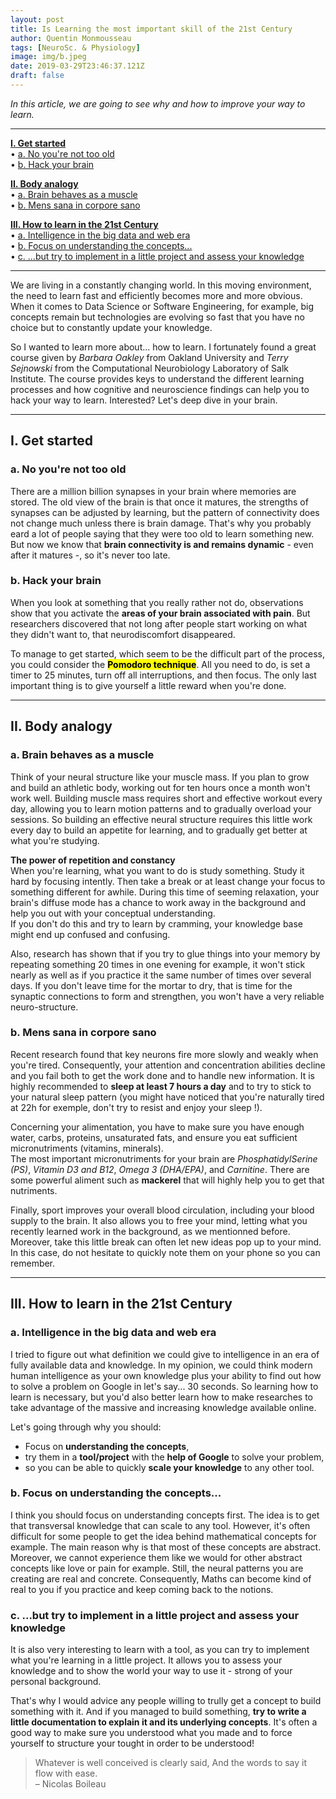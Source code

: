 ```yaml
---
layout: post
title: Is Learning the most important skill of the 21st Century
author: Quentin Monmousseau
tags: [NeuroSc. & Physiology]
image: img/b.jpeg
date: 2019-03-29T23:46:37.121Z
draft: false
---
```


*In this article, we are going to see why and how to improve your way to learn.*

---

**[I. Get started](#one)**  
• [a. No you're not too old](#one-one)  
• [b. Hack your brain](#one-two)  

**[II. Body analogy](#two)**  
• [a. Brain behaves as a muscle](#two-one)  
• [b. Mens sana in corpore sano](#two-two)  

**[III. How to learn in the 21st Century](#three)**  
• [a. Intelligence in the big data and web era](#three-one)  
• [b. Focus on understanding the concepts...](#three-two)  
• [c. ...but try to implement in a little project and assess your knowledge](#three-three)

---

We are living in a constantly changing world. In this moving environment, the need to learn fast and efficiently becomes more and more obvious. When it comes to Data Science or Software Engineering, for example, big concepts remain but technologies are evolving so fast that you have no choice but to constantly update your knowledge.

So I wanted to learn more about... how to learn. I fortunately found a great course given by *Barbara Oakley* from Oakland University and *Terry Sejnowski* from the Computational Neurobiology Laboratory of Salk Institute. The course provides keys to understand the different learning processes and how cognitive and neuroscience findings can help you to hack your way to learn. Interested? Let's deep dive in your brain.

---

## I. Get started

### a. No you're not too old <a id="one"></a>

There are a million billion synapses in your brain where memories are stored. The old view of the brain is that once it matures, the strengths of synapses can be adjusted by learning, but the pattern of connectivity does not change much unless there is brain damage. That's why you probably eard a lot of people saying that they were too old to learn something new. But now we know that **brain connectivity is and remains dynamic** - even after it matures -, so it's never too late.

### b. Hack your brain

When you look at something that you really rather not do, observations show that you activate the **areas of your brain associated with pain**. But researchers discovered that not long after people start working on what they didn't want to, that neurodiscomfort disappeared.

To manage to get started, which seem to be the difficult part of the process, you could consider the <mark>**Pomodoro technique**</mark>. All you need to do, is set a timer to 25 minutes, turn off all interruptions, and then focus. The only last important thing is to give yourself a little reward when you're done.

---

## II. Body analogy

### a. Brain behaves as a muscle

Think of your neural structure like your muscle mass. If you plan to grow and build an athletic body, working out for ten hours once a month won't work well. Building muscle mass requires short and effective workout every day, allowing you to learn motion patterns and to gradually overload your sessions. So building an effective neural structure requires this little work every day to build an appetite for learning, and to gradually get better at what you're studying.

**The power of repetition and constancy**  
When you're learning, what you want to do is study something. Study it hard by focusing intently. Then take a break or at least change your focus to something different for awhile. During this time of seeming relaxation, your brain's diffuse mode has a chance to work away in the background and help you out with your conceptual understanding.  
If you don't do this and try to learn by cramming, your knowledge base might end up confused and confusing.

Also, research has shown that if you try to glue things into your memory by repeating something 20 times in one evening for example, it won't stick nearly as well as if you practice it the same number of times over several days. If you don't leave time for the mortar to dry, that is time for the synaptic connections to form and strengthen, you won't have a very reliable neuro-structure.

### b. Mens sana in corpore sano

Recent research found that key neurons fire more slowly and weakly when you're tired. Consequently, your attention and concentration abilities decline and you fail both to get the work done and to handle new information.
It is highly recommended to **sleep at least 7 hours a day** and to try to stick to your natural sleep pattern (you might have noticed that you're naturally tired at 22h for exemple, don't try to resist and enjoy your sleep !).

Concerning your alimentation, you have to make sure you have enough water, carbs, proteins, unsaturated fats, and ensure you eat sufficient micronutriments (vitamins, minerals).  
The most important micronutriments for your brain are *PhosphatidylSerine (PS)*, *Vitamin D3 and B12*, *Omega 3 (DHA/EPA)*, and *Carnitine*. There are some powerful aliment such as **mackerel** that will highly help you to get that nutriments.

Finally, sport improves your overall blood circulation, including your blood supply to the brain. It also allows you to free your mind, letting what you recently learned work in the background, as we mentionned before. Moreover, take this little break can often let new ideas pop up to your mind. In this case, do not hesitate to quickly note them on your phone so you can remember.

---

## III. How to learn in the 21st Century

### a. Intelligence in the big data and web era

I tried to figure out what definition we could give to intelligence in an era of fully available data and knowledge.
In my opinion, we could think modern human intelligence as your own knowledge plus your ability to find out how to solve a problem on Google in let's say... 30 seconds. So learning how to learn is necessary, but you'd also better learn how to make researches to take advantage of the massive and increasing knowledge available online.

Let's going through why you should:
- Focus on **understanding the concepts**,
- try them in a **tool/project** with the **help of Google** to solve your problem,
- so you can be able to quickly **scale your knowledge** to any other tool.

### b. Focus on understanding the concepts...

I think you should focus on understanding concepts first. The idea is to get that transversal knowledge that can scale to any tool.
However, it's often difficult for some people to get the idea behind mathematical concepts for example. The main reason why is that most of these concepts are abstract. Moreover, we cannot experience them like we would for other abstract concepts like love or pain for example. Still, the neural patterns you are creating are real and concrete. Consequently, Maths can become kind of real to you if you practice and keep coming back to the notions.

### c. ...but try to implement in a little project and assess your knowledge

It is also very interesting to learn with a tool, as you can try to implement what you're learning in a little project. It allows you to assess your knowledge and to show the world your way to use it - strong of your personal background.

That's why I would advice any people willing to trully get a concept to build something with it. And if you managed to build something, **try to write a little documentation to explain it and its underlying concepts**. It's often a good way to make sure you understood what you made and to force yourself to structure your tought in order to be understood!

> Whatever is well conceived is clearly said, And the words to say it flow with ease.  
> – Nicolas Boileau